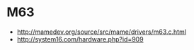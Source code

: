 # M63

* http://mamedev.org/source/src/mame/drivers/m63.c.html
* http://system16.com/hardware.php?id=909


